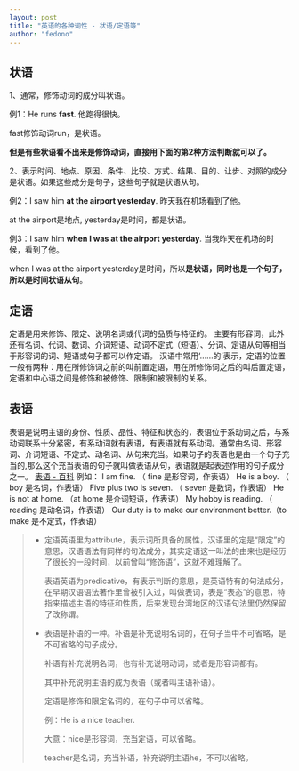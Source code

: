 ```yaml
---
layout: post
title: "英语的各种词性 - 状语/定语等"
author: "fedono"
---
```


## 状语

1、通常，修饰动词的成分叫状语。

例1：He runs **fast**. 他跑得很快。

fast修饰动词run，是状语。

**但是有些状语看不出来是修饰动词，直接用下面的第2种方法判断就可以了。** 

2、表示时间、地点、原因、条件、比较、方式、结果、目的、让步、对照的成分是状语。如果这些成分是句子，这些句子就是状语从句。

例2：I saw him **at the airport yesterday**. 昨天我在机场看到了他。

at the airport是地点, yesterday是时间，都是状语。

例3：I saw him **when I was at the airport yesterday**. 当我昨天在机场的时候，看到了他。

when I was at the airport yesterday是时间，所以**是状语，同时也是一个句子，所以是时间状语从句**。

## 定语

定语是用来修饰、限定、说明名词或代词的品质与特征的。 主要有形容词，此外还有名词、代词、数词、介词短语、动词不定式（短语）、分词、定语从句等相当于形容词的词、短语或句子都可以作定语。 汉语中常用‘……的’表示，定语的位置一般有两种：用在所修饰词之前的叫前置定语，用在所修饰词之后的叫后置定语，定语和中心语之间是修饰和被修饰、限制和被限制的关系。

## 表语

表语是说明主语的身份、性质、品性、特征和状态的，表语位于系动词之后，与系动词联系十分紧密，有系动词就有表语，有表语就有系动词。通常由名词、形容词、介词短语、不定式、动名词、从句来充当。如果句子的表语也是由一个句子充当的,那么这个充当表语的句子就叫做表语从句，表语就是起表述作用的句子成分之一。  [表语 - 百科]([https://baike.baidu.com/item/%E8%A1%A8%E8%AF%AD/2017501?fr=aladdin](https://baike.baidu.com/item/表语/2017501?fr=aladdin)) 
例如：
I am fine. （ fine 是形容词，作表语）
He is a boy. （ boy 是名词，作表语）
Five plus two is seven. （ seven 是数词，作表语）
He is not at home. （at home 是介词短语，作表语）
My hobby is reading. （ reading 是动名词，作表语）
Our duty is to make our environment better.（to make 是不定式，作表语）

> - 定语英语里为attribute，表示词所具备的属性，汉语里的定是“限定”的意思，汉语语法有同样的句法成分，其实定语这一叫法的由来也是经历了很长的一段时间，以前曾叫“修饰语”，这就不难理解了。
>
>   表语英语为predicative，有表示判断的意思，是英语特有的句法成分，在早期汉语语法著作里曾被引入过，叫做表词，表是“表态”的意思，特指来描述主语的特征和性质，后来发现台湾地区的汉语句法里仍然保留了改称谓。
>
> - 表语是补语的一种。补语是补充说明名词的，在句子当中不可省略，是不可省略的句子成分。
>
>   补语有补充说明名词，也有补充说明动词，或者是形容词都有。
>
>   其中补充说明主语的成为表语（或者叫主语补语）。
>
>   定语是修饰和限定名词的，在句子中可以省略。 
>
>   例：He is a nice teacher. 
>
>   大意：nice是形容词，充当定语，可以省略。
>
>   teacher是名词，充当补语，补充说明主语he，不可以省略。

